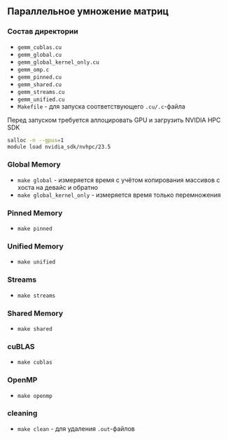 ## Параллельное умножение матриц

### Состав директории

- `gemm_cublas.cu`
- `gemm_global.cu`
- `gemm_global_kernel_only.cu`
- `gemm_omp.c`
- `gemm_pinned.cu`
- `gemm_shared.cu`
- `gemm_streams.cu`
- `gemm_unified.cu`
- `Makefile` - для запуска соответствующего `.cu/.c`-файла

Перед запуском требуется аллоцировать GPU и загрузить NVIDIA HPC SDK

```bash
salloc -n --gpus=1
module load nvidia_sdk/nvhpc/23.5
```

### Global Memory

- `make global` - измеряется время с учётом копирования массивов с хоста на девайс и обратно 
- `make global_kernel_only` - измеряется время только перемножения

### Pinned Memory

- `make pinned`

### Unified Memory

- `make unified`

### Streams

- `make streams`

### Shared Memory

- `make shared`

### cuBLAS

- `make cublas`

### OpenMP

- `make openmp`

### cleaning

- `make clean` - для удаления `.out`-файлов
